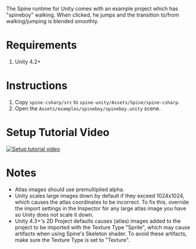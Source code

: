 The Spine runtime for Unity comes with an example project which has "spineboy" walking. When clicked, he jumps and the transition to/from walking/jumping is blended smoothly.

# Requirements

1. Unity 4.2+

# Instructions

1. Copy `spine-csharp/src` to `spine-unity/Assets/Spine/spine-csharp`.
1. Open the `Assets/examples/spineboy/spineboy.unity` scene.

# Setup Tutorial Video

[![Setup tutorial video](http://i.imgur.com/2AyZq01.png)](http://www.youtube.com/watch?v=x1umSQulghA)

# Notes

- Atlas images should use premultiplied alpha.
- Unity scales large images down by default if they exceed 1024x1024, which causes the atlas coordinates to be incorrect. To fix this, override the import settings in the Inspector for any large atlas image you have so Unity does not scale it down.
- Unity 4.3+'s 2D Project defaults causes (atlas) images added to the project to be imported with the Texture Type "Sprite", which may cause artifacts when using Spine's Skeleton shader. To avoid these artifacts, make sure the Texture Type is set to "Texture".
